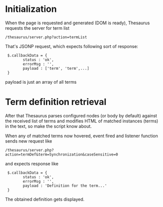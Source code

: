 # Initialization #

When the page is requested and generated (DOM is ready), Thesaurus requests the server for term list

```
/thesaurus/server.php?action=termList
```

That's JSONP request, which expects following sort of response:
```
 $.callbackData = {
        status : 'ok',
        errorMsg : '',
        payload : ['term', 'term',...]
 }
```

payload is just an array of all terms

# Term definition retrieval #

After that Thesaurus parses configured nodes (or body by default) against the received list of terms and modifies HTML of matched instances (terms) in the text, so make the script know about.

When any of matched terms now hovered, event fired and listener function sends new request like
```
/thesaurus/server.php?action=termDef&term=Synchronization&caseSensitive=0
```

and expects response like
```
 $.callbackData = {
        status : 'ok',
        errorMsg : '',
        payload : 'Definition for the term...'
 }
```
The obtained definition gets displayed.